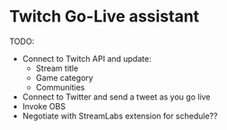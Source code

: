 Twitch Go-Live assistant
========================

TODO:

* Connect to Twitch API and update:
  - Stream title
  - Game category
  - Communities
* Connect to Twitter and send a tweet as you go live
* Invoke OBS
* Negotiate with StreamLabs extension for schedule??

